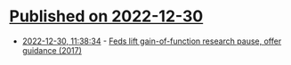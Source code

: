 # [Published on 2022-12-30](index.md)

* [2022-12-30, 11:38:34](https://news.ycombinator.com/item?id=34184129) - [Feds lift gain-of-function research pause, offer guidance (2017)](https://www.cidrap.umn.edu/dual-use-research/feds-lift-gain-function-research-pause-offer-guidance)
